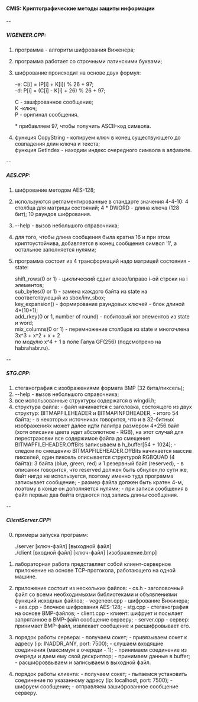 #### CMIS: Криптографические методы защиты информации  

--

##### VIGENEER.CPP: #####
  1.  программа - алгоритм шифрования Виженера;
  2.  программа работает со строчными латинскими буквами;  
  3.  шифрование происходит на основе двух формул:  

		-e: C[i] = (P[i] + K[i]) % 26 + 97;  
		-d: P[i] = (C[i] - K[i] + 26) % 26 + 97;    
      
		C - зашфрованное сообщение;  
		K -ключ;  
		P - оригинал сообщения.  
      
		\* прибавляем 97, чтобы получить ASCII-код символа. 
      
    
  4.  функция CopyString - копируем ключ в конец существующего до совпадения длин ключа и текста;  
     функция GetIndex - находим индекс очередного символа в алфавите.  

--
   
##### AES.CPP: #####
  1.  шифрование методом AES-128;
  2.  используются регламентированные в стандарте значения 4-4-10:
      4 столбца для матрицы состояний;
      4 * DWORD - длина ключа (128 бит);
      10 раундов шифрования.
  3.  --help - вызов небольшого справочника;
  4.  для того, чтобы длина сообщения была кратна 16 и при этом криптоустойчива,
     добавляется в конец сообщения символ '1', а остальное заполняется нулями;
  5.  программа состоит из 4 трансформаций надо матрицей состояния - statе:

		shift_rows(0 or 1) - циклический сдвиг влево/вправо i-ой строки на i элементов;  
		sub_bytes(0 or 1) - замена каждого байта из state на соответствующий из sbox/inv_sbox;  
		key_expansion() - формирование раундовых ключей - блок длиной 4*(10+1);  
		add_rkey(0 or 1, number of round) - побитовый xor элементов из state и word;  
		mix_columns(0 or 1) - перемножение столбцов из state и многочлена  3x^3 + x^2 + x + 2  
		                      по модулю x^4 + 1 в поле Галуа GF(256) (подсмотрено на habrahabr.ru).  
   
--

##### STG.CPP: #####
   1.  стеганография с изображениями формата BMP (32 бита/пиксель);
   2.  --help - вызов небольшого справочника;
   3.  все использованные структуры содержатся в wingdi.h;
   4.  структура файла: 
      - файл начинается с заголовка, состоящего из двух структур: BITMAPFILEHEADER и BITMAPINFOHEADER, - итого 54 байта;
      - в некоторых источниках говорится, что и в 32-битных изображениях может далее идти палитра размером 4*256 байт 
        (хотя описание цвета идет абсолютное - RGB), на этот случай для перестраховки все содержимое файла до смещения
        BITMAPFILEHEADER.OffBits записываем в h_buffer[54 + 1024];
      - следом по смещению BITMAPFILEHEADER.OffBits начинается массив пикселей, один пиксель описывается структурой
        RGBQUAD (4 байта): 3 байта (blue, green, red) и 1 резервный байт (reserved), - в описании говорится,
        что reserved должен быть обнулен,по сути же, байт нигде не используется, поэтому именно туда программа
        записывает сообщение;
      - размер файла должен быть кратен 4-м, поэтому в конце он дополняется нулями;
      - при записи сообщения в файл первые два байта отдаются под запись длины сообщения.

--

##### ClientServer.CPP: #####

  0. примеры запуска программ:  

		./server [ключ-файл] [выходной файл]  
		./client [входной файл] [ключ-файл] [изображение.bmp]  

  1.  лабораторная работа представляет собой клиент-серверное приложение на основе TCP-протокола, работающего на одной машине.
  2.  приложение состоит из нескольких файлов:
	-  cs.h - заголовочный файл со всеми необходимыхми библиотеками и объявлениями функций исходных файлов;
	-  vegeneer.cpp - шифрование Вижинера;
	-  aes.cpp - блочное шифрования AES-128;
	-  stg.cpp - стеганография на основе BMP-файлов;
	-  client.cpp - клиент: шифрует и посылает запрятанное в BMP-файл сообщение серверу; 
	-  server.cpp - сервер: принимает BMP-файл, извлекает сообщение и расшифровывает его.
  3.  порядок работы сервера:
	- получаем сокет;
	- привязываем сокет к адресу (ip: INADDR_ANY, port: 7500);
	- слушаем входящие соединения (максимум в очереди - 1);
	- принимаем соединение из очереди и даем  ему свой дескриптор;
	- принимаем данные в buffer;
	- расшифроввываем и записываем в выходной файл.
  4. порядок работы клиента:
	- получаем сокет;
	- пытаемся установить соединение по указанному адресу (ip: localhost, port: 7500);
	- шифруем сообщение;
	- отправляем зашифрованное сообщение серверу.
